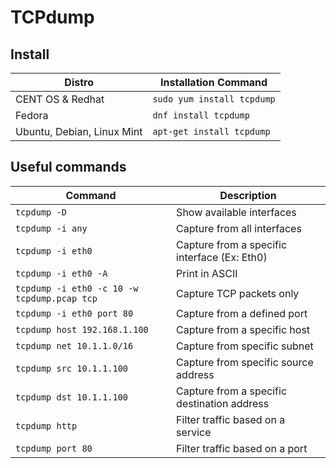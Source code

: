 # TCPdump

## Install
| Distro  | Installation Command  |
| --      | --                    |
| CENT OS & Redhat  | `sudo yum install tcpdump`  |
| Fedora  | `dnf install tcpdump` |
| Ubuntu, Debian, Linux Mint  | `apt-get install tcpdump` |



## Useful commands
|   Command | Description |
| --        | --          |
| `tcpdump -D`  | Show available interfaces |
| `tcpdump -i any`  | Capture from all interfaces |
| `tcpdump -i eth0`  | Capture from a specific interface (Ex: Eth0) |
| `tcpdump -i eth0 -A` | Print in ASCII |
| `tcpdump -i eth0 -c 10 -w tcpdump.pcap tcp` | Capture TCP packets only  |
| `tcpdump -i eth0 port 80` | Capture from a defined port |
| `tcpdump host 192.168.1.100`  | Capture from a specific host  |
| `tcpdump net 10.1.1.0/16` | Capture from specific subnet  |
| `tcpdump src 10.1.1.100`  | Capture from specific source address  |
| `tcpdump dst 10.1.1.100`  | Capture from a specific destination address |
| `tcpdump http`  | Filter traffic based on a service |
| `tcpdump port 80` | Filter traffic based on a port  |